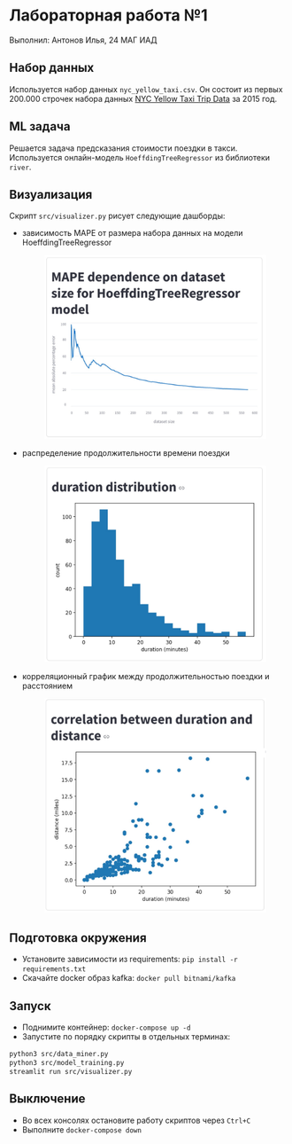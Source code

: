 # Лабораторная работа №1
Выполнил: Антонов Илья, 24 МАГ ИАД
## Набор данных
Используется набор данных `nyc_yellow_taxi.csv`. 
Он состоит из первых 200.000 строчек набора данных [NYC Yellow Taxi Trip Data](https://www.kaggle.com/datasets/elemento/nyc-yellow-taxi-trip-data) за 2015 год. 
## ML задача
Решается задача предсказания стоимости поездки в такси. Используется онлайн-модель `HoeffdingTreeRegressor` из библиотеки `river`.
## Визуализация
Скрипт `src/visualizer.py` рисует следующие дашборды: 
- зависимость MAPE от размера набора данных на модели HoeffdingTreeRegressor <figure><img src="images/line.jpg" alt="drawing" width="500"/></figure>

- распределение продолжительности времени поездки <figure><img src="images/histogram.jpg" alt="drawing" width="500"/></figure>

- корреляционный график между продолжительностью поездки и расстоянием <figure><img src="images/correlation.jpg" alt="drawing" width="500"/></figure>
## Подготовка окружения
- Установите зависимости из requirements: `pip install -r requirements.txt`
- Скачайте docker образ kafka: `docker pull bitnami/kafka`
## Запуск
- Поднимите контейнер: `docker-compose up -d`
- Запустите по порядку скрипты в отдельных терминах:
```
python3 src/data_miner.py
python3 src/model_training.py
streamlit run src/visualizer.py
```
## Выключение
- Во всех консолях остановите работу скриптов через `Ctrl+C`
- Выполните `docker-compose down`

